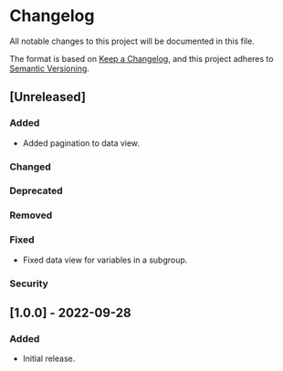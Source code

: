 # Changelog

All notable changes to this project will be documented in this file.

The format is based on [Keep a Changelog][0], and this project adheres to 
[Semantic Versioning][1].

## [Unreleased]
### Added
- Added pagination to data view.

### Changed

### Deprecated

### Removed

### Fixed
- Fixed data view for variables in a subgroup.

### Security

## [1.0.0] - 2022-09-28
### Added
- Initial release.


[0]: https://keepachangelog.com/en
[1]: https://semver.org/spec/v2.0.0.html

